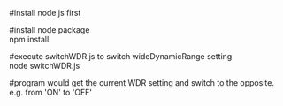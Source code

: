 #install node.js first  

#install node package  
npm install  

#execute switchWDR.js to switch wideDynamicRange setting  
node switchWDR.js  

#program would get the current WDR setting and switch to the opposite. e.g. from 'ON' to 'OFF'